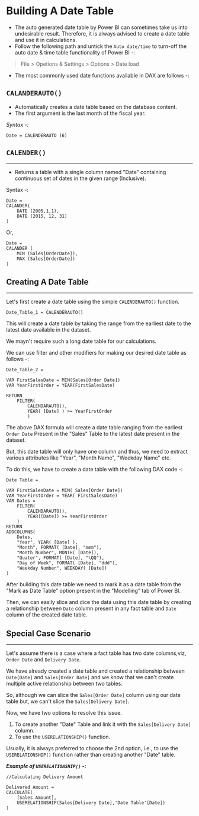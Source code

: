 # Building A Date Table

- The auto generated date table by Power BI can sometimes take us into undesirable result. Therefore, it is always advised to create a date table and use it in calculations.
- Follow the following path  and untick the `Auto date/time` to turn-off the auto date & time table functionality of Power BI -:

> File > Opetions & Settings > Options > Date load

- The most commonly used date functions available in DAX are follows -:

## `CALANDERAUTO()`


* Automatically creates a date table based on the database content.
* The first argument is the last month of the fiscal year.

*Syntax -:*

````dax
Date = CALENDERAUTO (6)
````
## `CALENDER()`
---

* Returns a table with a single column named "Date" containing continuous set of dates in the given range (Inclusive).

Syntax -:

````dax
Date =
CALANDER(
    DATE (2005,1,1),
    DATE (2015, 12, 31)
)
````
Or,

````dax
Date =
CALANDER (
    MIN (Sales[OrderDate]),
    MAX (Sales[OrderDate])
)
````
## Creating A Date Table
---

Let's first create a date table using the simple `CALENDERAUTO()` function.

````dax
Date_Table_1 = CALENDERAUTO()
````
This will create a date table by taking the range from the earliest date to the latest date available in the dataset.

We mayn't require such a long date table for our calculations.

We can use filter and other modifiers for making our desired date table as follows -:

````dax
Date_Table_2 =

VAR FirstSalesDate = MIN(Sales[Order Date])
VAR YearFirstOrder = YEAR(FirstSalesDate)

RETURN
    FILTER(
        CALENDARAUTO(),
        YEAR( [Date] ) >= YearFirstOrder
        )
````
The above DAX formula will create a date table ranging from the earliest `Order Date` Present in the "Sales" Table to the latest date present in the dataset.

But, this date table will only have one column and thus, we need to extract various attributes like "Year", "Month Name", "Weekday Name" etc.

To do this, we have to create a date table with the following DAX code -:

```dax
Date Table =

VAR FirstSalesDate = MIN( Sales[Order Date])
VAR YearFirstOrder = YEAR( FirstSalesDate)
VAR Dates =
    FILTER(
        CALENDARAUTO(),
        YEAR([Date]) >= YearFirstOrder
    )
RETURN
ADDCOLUMNS(
    Dates,
    "Year", YEAR( [Date] ),
    "Month", FORMAT( [Date], "mmm"),
    "Month Number", MONTH( [Date]),
    "Quater", FORMAT( [Date], "\QQ"),
    "Day of Week", FORMAT( [Date], "ddd"),
    "Weekday Number", WEEKDAY( [Date])
)
```
After building this date table we need to mark it as a date table from the "Mark as Date Table" option present in the "Modelling" tab of Power BI.

Then, we can easily slice and dice the data using this date table by creating a relationship between `Date` column present in any fact table and `Date` column of the created date table.

## Special Case Scenario
---

Let's assume there is a case where a fact table has two date columns,viz, `Order Date` and `Delivery Date`.

We have already created a date table and created a relationship between `Date[Date]` and `Sales[Order Date]` and we know that we can't create multiple active relationship between two tables.

So, although we can slice the `Sales[Order Date]` column using our date table but, we can't slice the `Sales[Delivery Date]`.

Now, we have two options to resolve this issue.
1. To create another "Date" Table and link it with the `Sales[Delivery Date]` column.
1. To use the `USERELATIONSHIP()` function.

Usually, it is always preferred to choose the 2nd option, i.e., to use the `USERELATIONSHIP()` function rather than creating another "Date" table.

***Example of `USERELATIONSHIP()` -:***

```dax
//Calculating Delivery Amount

Delivered Amount =
CALCULATE(
    [Sales Amount],
    USERELATIONSHIP(Sales[Delivery Date],'Date Table'[Date])
)
```
